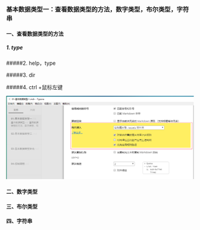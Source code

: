 ### 基本数据类型一：查看数据类型的方法，数字类型，布尔类型，字符串

#### 一、查看数据类型的方法

##### 1. type

#####2. help，type

#####3. dir

#####4. ctrl +鼠标左键

![1561551456087](assets/1561551456087.png)

#### 二、数字类型

#### 三、布尔类型

#### 四、字符串

